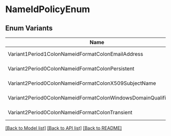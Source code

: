 # NameIdPolicyEnum

## Enum Variants

| Name | Value |
|---- | -----|
| Variant1Period1ColonNameidFormatColonEmailAddress | urn:oasis:names:tc:SAML:1.1:nameid-format:emailAddress |
| Variant2Period0ColonNameidFormatColonPersistent | urn:oasis:names:tc:SAML:2.0:nameid-format:persistent |
| Variant2Period0ColonNameidFormatColonX509SubjectName | urn:oasis:names:tc:SAML:2.0:nameid-format:X509SubjectName |
| Variant2Period0ColonNameidFormatColonWindowsDomainQualifiedName | urn:oasis:names:tc:SAML:2.0:nameid-format:WindowsDomainQualifiedName |
| Variant2Period0ColonNameidFormatColonTransient | urn:oasis:names:tc:SAML:2.0:nameid-format:transient |


[[Back to Model list]](../README.md#documentation-for-models) [[Back to API list]](../README.md#documentation-for-api-endpoints) [[Back to README]](../README.md)


